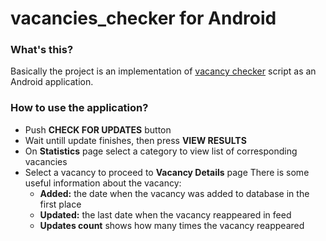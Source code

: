 # vacancies_checker for Android

### What's this?
Basically the project is an implementation of [vacancy checker](https://github.com/pavel-nikiforov/vacancies_checker)
script as an Android application.

### How to use the application?
- Push **CHECK FOR UPDATES** button
- Wait untill update finishes, then press **VIEW RESULTS**
- On **Statistics** page select a category to view list of corresponding vacancies
- Select a vacancy to proceed to **Vacancy Details** page
  There is some useful information about the vacancy:
  - **Added:** the date when the vacancy was added to database in the first place
  - **Updated:** the last date when the vacancy reappeared in feed
  - **Updates count** shows how many times the vacancy reappeared
